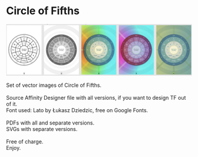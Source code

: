 # Circle of Fifths

![Circle of Fifths](https://github.com/EDi-nabi/circle-of-fifths/blob/master/circle-of-fifths-cover.png?raw=true)

Set of vector images of Circle of Fifths.\
\
Source Affinity Designer file with all versions, if you want to design TF out of it.\
Font used: Lato by Łukasz Dziedzic, free on Google Fonts.\
\
PDFs with all and separate versions.\
SVGs with separate versions.\
\
Free of charge.\
Enjoy.
